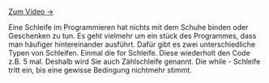 [Zum Video →](https://www.youtube.com/watch?v=rjzymlR0OiY)

Eine Schleife im Programmieren hat nichts mit dem Schuhe binden oder Geschenken zu tun. Es geht vielmehr um ein stück des Programmes, dass man häufiger hintereinander ausführt. Dafür gibt es zwei unterschiedliche Typen von Schleifen. Einmal die for Schleife. Diese wiederholt den Code z.B. 5 mal. Deshalb wird Sie auch Zählschleife genannt. Die while - Schleife tritt ein, bis eine gewisse Bedingung nichtmehr stimmt.